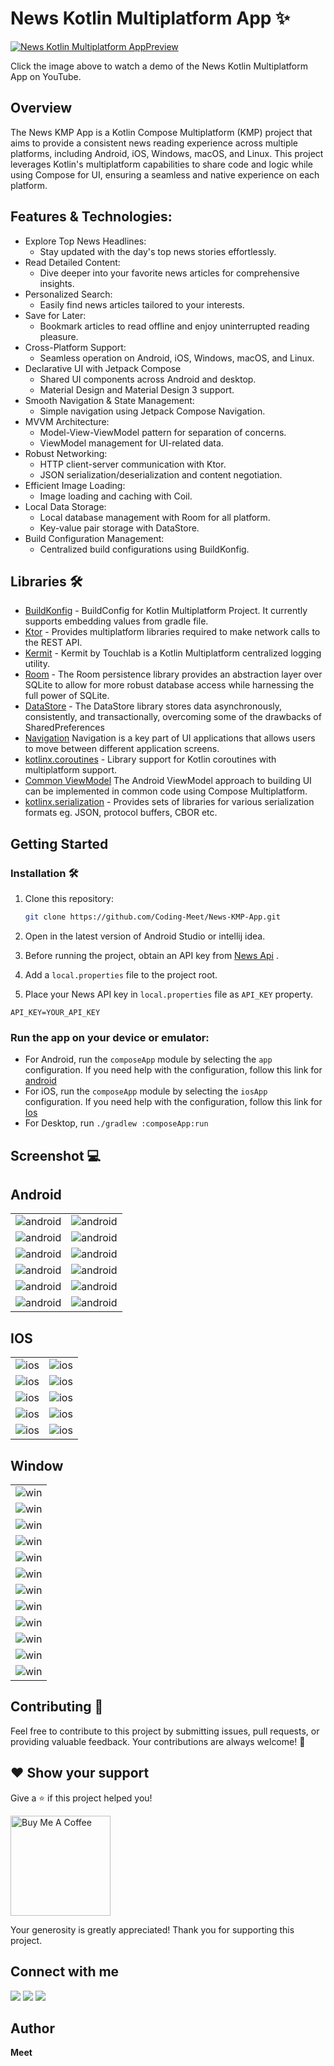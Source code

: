 # News Kotlin Multiplatform App ✨

[![News Kotlin Multiplatform AppPreview](image/News-KMP-App.png)](https://youtu.be/Dq1jcsVQmtY?si=nU6pnpR9jpuy0Cw5)

Click the image above to watch a demo of the News Kotlin Multiplatform App on YouTube.

## Overview

The News KMP App is a Kotlin Compose Multiplatform (KMP) project that aims to provide a consistent news reading
experience across multiple platforms, including Android, iOS, Windows, macOS, and Linux. This project leverages Kotlin's
multiplatform capabilities to share code and logic while using Compose for UI, ensuring a seamless and native experience
on each platform.

## Features & Technologies:

* Explore Top News Headlines:
    * Stay updated with the day's top news stories effortlessly.
* Read Detailed Content:
    * Dive deeper into your favorite news articles for comprehensive insights.
* Personalized Search:
    * Easily find news articles tailored to your interests.
* Save for Later:
    * Bookmark articles to read offline and enjoy uninterrupted reading pleasure.
* Cross-Platform Support:
    * Seamless operation on Android, iOS, Windows, macOS, and Linux.
* Declarative UI with Jetpack Compose
    * Shared UI components across Android and desktop.
    * Material Design and Material Design 3 support.
* Smooth Navigation & State Management:
    * Simple navigation using Jetpack Compose Navigation.
* MVVM Architecture:
    * Model-View-ViewModel pattern for separation of concerns.
    * ViewModel management for UI-related data.
* Robust Networking:
    * HTTP client-server communication with Ktor.
    * JSON serialization/deserialization and content negotiation.
* Efficient Image Loading:
    * Image loading and caching with Coil.
* Local Data Storage:
    * Local database management with Room for all platform.
    * Key-value pair storage with DataStore.
* Build Configuration Management:
    * Centralized build configurations using BuildKonfig.

## Libraries 🛠️

- [BuildKonfig](https://github.com/yshrsmz/BuildKonfig) - BuildConfig for Kotlin Multiplatform Project. It currently
  supports embedding values from gradle file.
- [Ktor](https://ktor.io/docs/http-client-multiplatform.html) - Provides multiplatform libraries required to make
  network calls to the REST API.
- [Kermit](https://github.com/touchlab/Kermit) - Kermit by Touchlab is a Kotlin Multiplatform centralized logging
  utility.
- [Room](https://developer.android.com/kotlin/multiplatform/room) - The Room persistence library provides an abstraction
  layer over SQLite to allow for more robust database access while harnessing the full power of SQLite.
- [DataStore](https://developer.android.com/kotlin/multiplatform/datastore) - The DataStore library stores data
  asynchronously, consistently, and transactionally, overcoming some of the drawbacks of SharedPreferences
- [Navigation](https://www.jetbrains.com/help/kotlin-multiplatform-dev/compose-navigation-routing.html) Navigation is a
  key part of UI applications that allows users to move between different application screens.
- [kotlinx.coroutines](https://github.com/Kotlin/kotlinx.coroutines) - Library support for Kotlin coroutines with
  multiplatform support.
- [Common ViewModel](https://www.jetbrains.com/help/kotlin-multiplatform-dev/compose-viewmodel.html) The Android
  ViewModel approach to building UI can be implemented in common code using Compose Multiplatform.
- [kotlinx.serialization](https://github.com/Kotlin/kotlinx.serialization) - Provides sets of libraries for various
  serialization formats eg. JSON, protocol buffers, CBOR etc.

## Getting Started

### Installation 🛠️

1. Clone this repository:
   ```bash
   git clone https://github.com/Coding-Meet/News-KMP-App.git
   ```

2. Open in the latest version of Android Studio or intellij idea.
3. Before running the project, obtain an API key from [News Api](https://newsapi.org/) .
4. Add a `local.properties` file to the project root.
5. Place your News API key in `local.properties` file as `API_KEY` property.

```properties
API_KEY=YOUR_API_KEY
```

### Run the app on your device or emulator:

- For Android, run the `composeApp` module by selecting the `app` configuration. If you need help with the
  configuration, follow this link
  for [android](https://www.jetbrains.com/help/kotlin-multiplatform-dev/compose-multiplatform-create-first-app.html#run-your-application-on-android)
- For iOS, run the `composeApp` module by selecting the `iosApp` configuration. If you need help with the configuration,
  follow this link
  for [Ios](https://www.jetbrains.com/help/kotlin-multiplatform-dev/compose-multiplatform-create-first-app.html#run-your-application-on-ios)
- For Desktop, run `./gradlew :composeApp:run`

## Screenshot 💻

## Android

<table>
   <tr>
    <td><img src="image/android/android1.png" alt="android"></td>
    <td><img src="image/android/android2.png" alt="android"></td>
   </tr>
   <tr>
    <td><img src="image/android/android3.png" alt="android"></td>
    <td><img src="image/android/android4.png" alt="android"></td>
   </tr>
   <tr>
    <td><img src="image/android/android5.png" alt="android"></td>
    <td><img src="image/android/android6.png" alt="android"></td>
   </tr>
   <tr>
    <td><img src="image/android/android7.png" alt="android"></td>
    <td><img src="image/android/android8.png" alt="android"></td>
       </tr>
   <tr>
    <td><img src="image/android/android9.png" alt="android"></td>
    <td><img src="image/android/android10.png" alt="android"></td>
   </tr>
   <tr>
    <td><img src="image/android/android11.png" alt="android"></td>
    <td><img src="image/android/android12.png" alt="android"></td>
   </tr>
</table>

## IOS

<table>
   <tr>
    <td><img src="image/ios/ios1.png" alt="ios"></td>
    <td><img src="image/ios/ios2.png" alt="ios"></td>
   </tr>
   <tr>
    <td><img src="image/ios/ios3.png" alt="ios"></td>
    <td><img src="image/ios/ios4.png" alt="ios"></td>
   </tr>
   <tr>
    <td><img src="image/ios/ios5.png" alt="ios"></td>
    <td><img src="image/ios/ios6.png" alt="ios"></td>
   </tr>
   <tr>
    <td><img src="image/ios/ios7.png" alt="ios"></td>
    <td><img src="image/ios/ios8.png" alt="ios"></td>
       </tr>
   <tr>
    <td><img src="image/ios/ios9.png" alt="ios"></td>
    <td><img src="image/ios/ios10.png" alt="ios"></td>
   </tr>
</table>

## Window

<table>
  <tr>
    <td><img src="image/windows/new_feature.png" alt="win"></td>
      </tr>
  <tr>
  <tr>
    <td><img src="image/windows/win1.png" alt="win"></td>
      </tr>
  <tr>
    <td><img src="image/windows/win2.png" alt="win"></td>
  </tr>
  <tr>
    <td><img src="image/windows/win3.png" alt="win"></td>
      </tr>
  <tr>
    <td><img src="image/windows/win4.png" alt="win"></td>
  </tr>
  <tr>
    <td><img src="image/windows/win5.png" alt="win"></td>
      </tr>
  <tr>
    <td><img src="image/windows/win6.png" alt="win"></td>
  </tr>
  <tr>
    <td><img src="image/windows/win7.png" alt="win"></td>
      </tr>
  <tr>
    <td><img src="image/windows/win8.png" alt="win"></td>
  </tr>
  <tr>
    <td><img src="image/windows/win9.png" alt="win"></td>
      </tr>
  <tr>
    <td><img src="image/windows/win10.png" alt="win"></td>
  </tr>
  <tr>
    <td><img src="image/windows/win11.png" alt="win"></td>
  </tr>
</table>

## Contributing 🤝

Feel free to contribute to this project by submitting issues, pull requests, or providing valuable feedback. Your
contributions are always welcome! 🙌

## ❤ Show your support

Give a ⭐️ if this project helped you!

<a href="https://www.buymeacoffee.com/codingmeet" target="_blank">
<img src="https://cdn.buymeacoffee.com/buttons/v2/default-yellow.png" alt="Buy Me A Coffee" width="160">
</a>

Your generosity is greatly appreciated! Thank you for supporting this project.

## Connect with me

[![](https://img.shields.io/badge/Youtube-red?style=for-the-badge&logo=youtube&logoColor=white)](https://youtube.com/@CodingMeet26?si=FuKwU-aBaf_5kukR)
[![](https://img.shields.io/badge/LinkedIn-0077B5?style=for-the-badge&logo=linkedin&logoColor=white)](https://www.linkedin.com/in/coding-meet-a74933273/)
[![](https://img.shields.io/badge/Twitter-1DA1F2?style=for-the-badge&logo=twitter&logoColor=white)](https://twitter.com/CodingMeet)

## Author

**Meet**